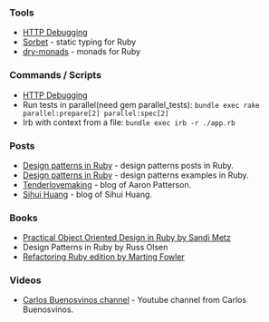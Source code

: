 
### Tools
- [HTTP Debugging](http-debugging.md)
- [Sorbet](https://sorbet.org/) - static typing for Ruby
- [dry-monads](https://github.com/dry-rb/dry-monads) - monads for Ruby

### Commands / Scripts
- [HTTP Debugging](http-debugging.md)
- Run tests in parallel(need gem parallel_tests): `bundle exec rake parallel:prepare[2] parallel:spec[2]`
- Irb with context from a file: `bundle exec irb -r ./app.rb `

### Posts
- [Design patterns in Ruby](https://refactoring.guru/design-patterns/ruby) - design patterns posts in Ruby.
- [Design patterns in Ruby](https://github.com/davidgf/design-patterns-in-ruby) - design patterns examples in Ruby.
- [Tenderlovemaking](https://tenderlovemaking.com/) - blog of Aaron Patterson.
- [Sihui Huang](https://www.sihui.io/) - blog of Sihui Huang.

### Books
- [Practical Object Oriented Design in Ruby by Sandi Metz](https://www.poodr.com/)
- Design Patterns in Ruby by Russ Olsen
- [Refactoring Ruby edition by Marting Fowler](https://martinfowler.com/books/refactoringRubyEd.html)

### Videos
- [Carlos Buenosvinos channel](https://www.youtube.com/user/carlosbuenosvinos/videos) - Youtube channel from Carlos Buenosvinos.

